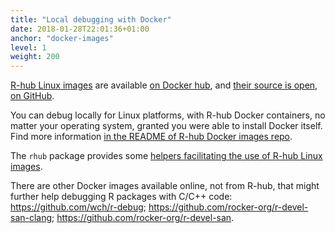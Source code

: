 ```yaml
---
title: "Local debugging with Docker"
date: 2018-01-28T22:01:36+01:00
anchor: "docker-images"
level: 1
weight: 200
---
```


[R-hub Linux images](https://github.com/r-hub/rhub-linux-builders#rhub-linux-builders) are available [on Docker hub](https://hub.docker.com/u/rhub), and [their source is open, on GitHub](https://github.com/r-hub/rhub-linux-builders). 

You can debug locally for Linux platforms, with R-hub Docker containers, no matter your operating system, granted you were able to install Docker itself. Find more information [in the README of R-hub Docker images repo](https://github.com/r-hub/rhub-linux-builders#rhub-linux-builders).

The `rhub` package provides some [helpers facilitating the use of R-hub Linux images](https://r-hub.github.io/rhub/articles/local-debugging.html).

There are other Docker images available online, not from R-hub, that might further help debugging R packages with C/C++ code: https://github.com/wch/r-debug; https://github.com/rocker-org/r-devel-san-clang; https://github.com/rocker-org/r-devel-san.

